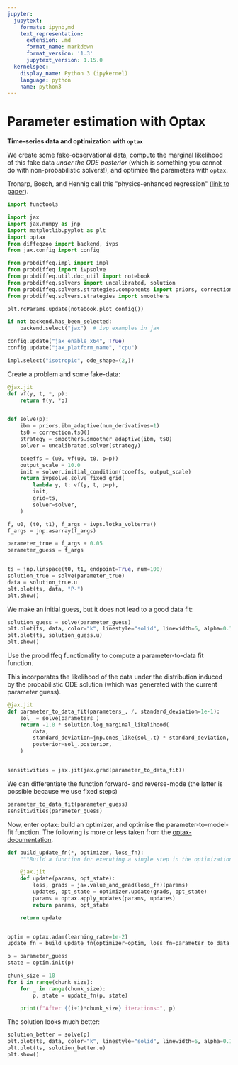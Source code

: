 ```yaml
---
jupyter:
  jupytext:
    formats: ipynb,md
    text_representation:
      extension: .md
      format_name: markdown
      format_version: '1.3'
      jupytext_version: 1.15.0
  kernelspec:
    display_name: Python 3 (ipykernel)
    language: python
    name: python3
---
```


<!-- #region -->
# Parameter estimation with Optax

**Time-series data and optimization with ``optax``**

We create some fake-observational data, compute the marginal likelihood of this fake data _under the ODE posterior_ (which is something you cannot do with non-probabilistic solvers!), and optimize the parameters with `optax`.


Tronarp, Bosch, and Hennig call this "physics-enhanced regression" ([link to paper](https://arxiv.org/abs/2202.01287)).
<!-- #endregion -->

```python
import functools

import jax
import jax.numpy as jnp
import matplotlib.pyplot as plt
import optax
from diffeqzoo import backend, ivps
from jax.config import config

from probdiffeq.impl import impl
from probdiffeq import ivpsolve
from probdiffeq.util.doc_util import notebook
from probdiffeq.solvers import uncalibrated, solution
from probdiffeq.solvers.strategies.components import priors, correction
from probdiffeq.solvers.strategies import smoothers
```

```python
plt.rcParams.update(notebook.plot_config())

if not backend.has_been_selected:
    backend.select("jax")  # ivp examples in jax

config.update("jax_enable_x64", True)
config.update("jax_platform_name", "cpu")
```

```python
impl.select("isotropic", ode_shape=(2,))
```

Create a problem and some fake-data:

```python
@jax.jit
def vf(y, t, *, p):
    return f(y, *p)


def solve(p):
    ibm = priors.ibm_adaptive(num_derivatives=1)
    ts0 = correction.ts0()
    strategy = smoothers.smoother_adaptive(ibm, ts0)
    solver = uncalibrated.solver(strategy)

    tcoeffs = (u0, vf(u0, t0, p=p))
    output_scale = 10.0
    init = solver.initial_condition(tcoeffs, output_scale)
    return ivpsolve.solve_fixed_grid(
        lambda y, t: vf(y, t, p=p),
        init,
        grid=ts,
        solver=solver,
    )
```

```python
f, u0, (t0, t1), f_args = ivps.lotka_volterra()
f_args = jnp.asarray(f_args)

parameter_true = f_args + 0.05
parameter_guess = f_args


ts = jnp.linspace(t0, t1, endpoint=True, num=100)
solution_true = solve(parameter_true)
data = solution_true.u
plt.plot(ts, data, "P-")
plt.show()
```

We make an initial guess, but it does not lead to a good data fit:

```python
solution_guess = solve(parameter_guess)
plt.plot(ts, data, color="k", linestyle="solid", linewidth=6, alpha=0.125)
plt.plot(ts, solution_guess.u)
plt.show()
```

Use the probdiffeq functionality to compute a parameter-to-data fit function.

This incorporates the likelihood of the data under the distribution induced by the probabilistic ODE solution (which was generated with the current parameter guess).

```python
@jax.jit
def parameter_to_data_fit(parameters_, /, standard_deviation=1e-1):
    sol_ = solve(parameters_)
    return -1.0 * solution.log_marginal_likelihood(
        data,
        standard_deviation=jnp.ones_like(sol_.t) * standard_deviation,
        posterior=sol_.posterior,
    )


sensitivities = jax.jit(jax.grad(parameter_to_data_fit))
```

We can differentiate the function forward- and reverse-mode (the latter is possible because we use fixed steps)

```python
parameter_to_data_fit(parameter_guess)
sensitivities(parameter_guess)
```

Now, enter optax: build an optimizer, and optimise the parameter-to-model-fit function. The following is more or less taken from the [optax-documentation](https://optax.readthedocs.io/en/latest/optax-101.html).

```python
def build_update_fn(*, optimizer, loss_fn):
    """Build a function for executing a single step in the optimization."""

    @jax.jit
    def update(params, opt_state):
        loss, grads = jax.value_and_grad(loss_fn)(params)
        updates, opt_state = optimizer.update(grads, opt_state)
        params = optax.apply_updates(params, updates)
        return params, opt_state

    return update


optim = optax.adam(learning_rate=1e-2)
update_fn = build_update_fn(optimizer=optim, loss_fn=parameter_to_data_fit)
```

```python
p = parameter_guess
state = optim.init(p)

chunk_size = 10
for i in range(chunk_size):
    for _ in range(chunk_size):
        p, state = update_fn(p, state)

    print(f"After {(i+1)*chunk_size} iterations:", p)
```

The solution looks much better:

```python
solution_better = solve(p)
plt.plot(ts, data, color="k", linestyle="solid", linewidth=6, alpha=0.125)
plt.plot(ts, solution_better.u)
plt.show()
```
